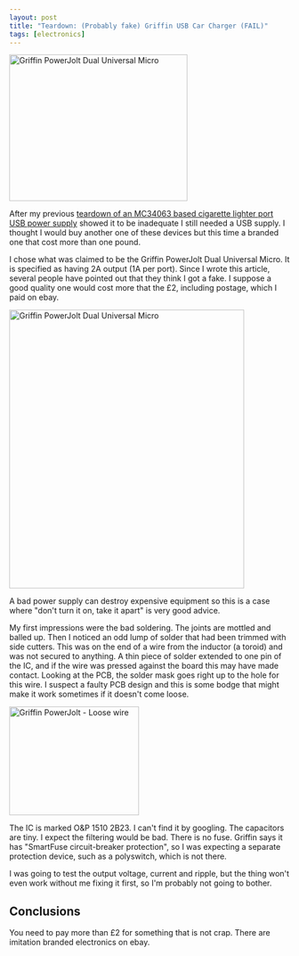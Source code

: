 ```yaml
---
layout: post
title: "Teardown: (Probably fake) Griffin USB Car Charger (FAIL)"
tags: [electronics]
---
```


<a href="https://www.flickr.com/photos/mm0hai/8045423849/" title="Griffin
PowerJolt Dual Universal Micro by mm0hai, on Flickr"><img
src="https://farm9.staticflickr.com/8312/8045423849_f1d5c13f51_n.jpg"
width="320" height="263" alt="Griffin PowerJolt Dual Universal Micro"></a>

After my previous <a
href="/blog/2012/08/01/Message-to-an-ebay-seller.html">teardown of an MC34063
based cigarette lighter port USB power supply</a> showed it to be inadequate I
still needed a USB supply. I thought I would buy another one of these devices
but this time a branded one that cost more than one pound.

I chose what was claimed to be the Griffin PowerJolt Dual Universal Micro. It
is specified as having 2A output (1A per port). Since I wrote this article,
several people have pointed out that they think I got a fake. I suppose a good
quality one would cost more that the £2, including postage, which I paid on
ebay.

<a href="https://www.flickr.com/photos/mm0hai/8045424303/" title="Griffin
PowerJolt Dual Universal Micro by mm0hai, on Flickr"><img
src="https://farm9.staticflickr.com/8452/8045424303_38475eba6f.jpg" width="422"
height="500" alt="Griffin PowerJolt Dual Universal Micro"></a>

A bad power supply can destroy expensive equipment so this is a case where
"don't turn it on, take it apart" is very good advice.

My first impressions were the bad soldering. The joints are mottled and balled
up. Then I noticed an odd lump of solder that had been trimmed with side
cutters. This was on the end of a wire from the inductor (a toroid) and was
not secured to anything. A thin piece of solder extended to one pin of the IC,
and if the wire was pressed against the board this may have made
contact. Looking at the PCB, the solder mask goes right up to the hole for
this wire. I suspect a faulty PCB design and this is some bodge that might
make it work sometimes if it doesn't come loose.

<a href="https://www.flickr.com/photos/mm0hai/8045424471/" title="Griffin
PowerJolt - Loose wire by mm0hai, on Flickr"><img
src="https://farm9.staticflickr.com/8182/8045424471_ff68928117_o.jpg"
width="233" height="195" alt="Griffin PowerJolt - Loose wire"></a>

The IC is marked O&P 1510 2B23. I can't find it by googling. The capacitors
are tiny. I expect the filtering would be bad. There is no fuse. Griffin says
it has "SmartFuse circuit-breaker protection", so I was expecting a separate
protection device, such as a polyswitch, which is not there.

I was going to test the output voltage, current and ripple, but the thing
won't even work without me fixing it first, so I'm probably not going to
bother.

Conclusions
-----------

You need to pay more than £2 for something that is not crap. There are
imitation branded electronics on ebay.
